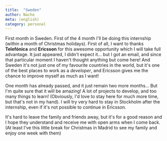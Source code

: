 ```yaml
---
title:  "Sweden"
author: Nacho
meta: (english)
category: personal
---
```


First month in Sweden. First of the 4 month I'll be doing this internship (within a month of Christmas holidays).
First of all, I want to thanks **Telefónica** and **Ericsson** for this awesome opportunity which I will take full advantage.
It just appeared, I didn't expect it... but I got an email, and since that particular moment I haven't thought anything but come here!
And Sweden it's not just one of my favourite countries in the world, but it's one of the best places to work as a _developer_, and Ericsson gives me the chance to improve myself as much as I want!

One month has already passed, and it just remain two more months... But I'm quite sure that it will be amazing!
A lot of projects to develop, and too many things to learn! (Obviously, I'd love to stay here for much more time, but that's not in my hand).
I will try very hard to stay in Stockholm after the internship, even if it's not possible to continue in Ericsson.

It's hard to leave the family and friends away, but it's for a good reason and I hope they understand and receive me with open arms when I come back.
(At least I've this little break for Christmas in Madrid to see my family and enjoy one week with them)
